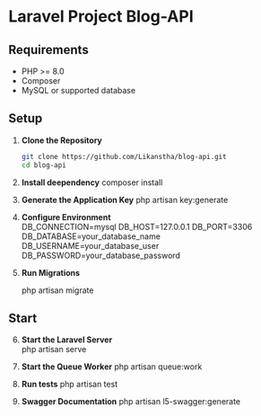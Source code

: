 # Laravel Project Blog-API

## Requirements

-   PHP >= 8.0
-   Composer
-   MySQL or supported database

## Setup

1. **Clone the Repository**

    ```bash
    git clone https://github.com/Likanstha/blog-api.git
    cd blog-api
    ```

2. **Install deependency**
   composer install

3. **Generate the Application Key**
   php artisan key:generate

4. **Configure Environment**  
   DB_CONNECTION=mysql
   DB_HOST=127.0.0.1
   DB_PORT=3306
   DB_DATABASE=your_database_name
   DB_USERNAME=your_database_user
   DB_PASSWORD=your_database_password

5. **Run Migrations**

    php artisan migrate

## Start

6.  **Start the Laravel Server**  
    php artisan serve

7.  **Start the Queue Worker**
    php artisan queue:work

8.  **Run tests**
    php artisan test

9.  **Swagger Documentation**
    php artisan l5-swagger:generate
